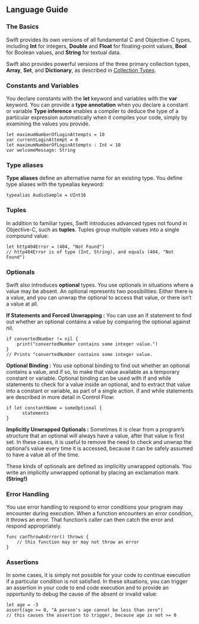 ## Language Guide
### The Basics

Swift provides its own versions of all fundamental C and Objective-C types, including **Int** for integers, **Double** and **Float** for floating-point values, **Bool** for Boolean values, and **String** for textual data.

Swift also provides powerful versions of the three primary collection types, **Array**, **Set**, and **Dictionary**, as described in [Collection Types](collectionTypes.md).

### Constants and Variables

You declare constants with the **let** keyword and variables with the **var** keyword. You can provide a **type annotation** when you declare a constant or variable
**Type inference** enables a compiler to deduce the type of a particular expression automatically when it compiles your code, simply by examining the values you provide.

```
let maximumNumberOfLoginAttempts = 10
var currentLoginAttempt = 0
let maximumNumberOfLoginAttempts : Int = 10
var welcomeMessage: String
```

### Type aliases

**Type aliases** define an alternative name for an existing type. You define type aliases with the typealias keyword:

```
typealias AudioSample = UInt16

```

### Tuples
In addition to familiar types, Swift introduces advanced types not found in Objective-C, such as **tuples**.
Tuples group multiple values into a single compound value:

 ```
 let http404Error = (404, "Not Found")
// http404Error is of type (Int, String), and equals (404, "Not Found")
 ```

### Optionals
Swift also introduces **optional** types.
You use optionals in situations where a value may be absent. An optional represents two possibilities: Either there is a value, and you can unwrap the optional to access that value, or there isn’t a value at all.

**If Statements and Forced Unwrapping :**
You can use an if statement to find out whether an optional contains a value by comparing the optional against nil.

```
if convertedNumber != nil {
    print("convertedNumber contains some integer value.")
}
// Prints "convertedNumber contains some integer value.
```
**Optional Binding :**
You use optional binding to find out whether an optional contains a value, and if so, to make that value available as a temporary constant or variable. Optional binding can be used with if and while statements to check for a value inside an optional, and to extract that value into a constant or variable, as part of a single action. if and while statements are described in more detail in Control Flow:

```
if let constantName = someOptional {
      statements
}
```

**Implicitly Unwrapped Optionals :**
Sometimes it is clear from a program’s structure that an optional will always have a value, after that value is first set. In these cases, it is useful to remove the need to check and unwrap the optional’s value every time it is accessed, because it can be safely assumed to have a value all of the time.

These kinds of optionals are defined as implicitly unwrapped optionals. You write an implicitly unwrapped optional by placing an exclamation mark **(String!)**

### Error Handling

You use error handling to respond to error conditions your program may encounter during execution.
When a function encounters an error condition, it throws an error. That function’s caller can then catch the error and respond appropriately.

```
func canThrowAnError() throws {
    // this function may or may not throw an error
}
```

### Assertions
In some cases, it is simply not possible for your code to continue execution if a particular condition is not satisfied. In these situations, you can trigger an assertion in your code to end code execution and to provide an opportunity to debug the cause of the absent or invalid value:
```
let age = -3
assert(age >= 0, "A person's age cannot be less than zero")
// this causes the assertion to trigger, because age is not >= 0
```
